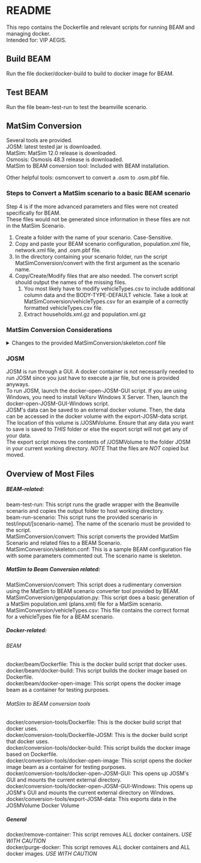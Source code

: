 # README
This repo contains the Dockerfile and relevant scripts for running BEAM and managing docker. <br />
Intended for: VIP AEGIS. <br />

## Build BEAM
Run the file docker/docker-build to build to docker image for BEAM.<br />
## Test BEAM
Run the file beam-test-run to test the beamville scenario.<br />
## MatSim Conversion
Several tools are provided.<br />
JOSM: latest tested jar is downloaded.<br />
MatSim: MatSim 12.0 release is downloaded.<br /> 
Osmosis: Osmosis 48.3 release is downloaded.<br />
MatSim to BEAM conversion tool: Included with BEAM installation.<br />

Other helpful tools: osmconvert to convert a .osm to .osm.pbf file.<br />

### Steps to Convert a MatSim scenario to a basic BEAM scenario
Step 4 is if the more advanced parameters and files were not created specifically for BEAM.<br />
These files would not be generated since information in these files are not in the MatSim Scenario.<br />

1. Create a folder with the name of your scenario. Case-Sensitive.
2. Copy and paste your BEAM scenario configuration, population.xml file, network.xml file, and .osm.pbf file.
3. In the directory containing your scenario folder, run the script MatSimConversion/convert with the first argument as the scenario name.
4. Copy/Create/Modify files that are also needed. The convert script should output the names of the missing files. 
    1. You most likely have to modify vehicleTypes.csv to include additional column data and the BODY-TYPE-DEFAULT vehicle. Take a look at MatSimConversion/vehicleTypes.csv for an example of a correctly formatted vehicleTypes.csv file.
    2. Extract households.xml.gz and population.xml.gz 

### MatSim Conversion Considerations
<details> <summary>Changes to the provided MatSimConversion/skeleton.conf file</summary>
<p>The provided skeleton.conf file had changes to create a very basic BEAM scenario.</p> 
**Mode Choice Algorithm**
<p>
beam.agentsim.agents.modalBehaviors.modeChoiceClass was set to "ModeChoiceDriveIfAvailable"<br />
According to the documentation, the beam.agentsim.agents.modalBehaviors.lccm.filePath should be ignored but just to be safe, this parameter was removed.
</p>
**Other Removed Parameters** <br />
- beam.agentsim.agents.modeIncentive.filePath<br />
- beam.agentsim.agents.ptFare.filePath <br />
- beam.agentsim.agents.vehicles.linkToGradePercentFilePath <br />
- beam.agentsim.toll.filePath <br />
- beam.agentsim.taz.filePath <br />
- beam.agentsim.taz.parkingFilePath <br />

**RideHail Fleet** <br />
<p>
- beam.agentsim.agents.rideHail.initialization.initType was set to “FILE”.
    This requires beam.agentsim.agents.rideHail.initialization.filePath to be valid. The filename is rideHailFleet.csv. This can be set to a table with no entries. <br />

- beam.agentsim.agents.rideHail.initialization.procedural.vehicleTypeId was set to “CAR”<br />
- beam.agentsim.agents.rideHail.initialization.procedural.fractionOfInitialVehicleFleet was set to 0.0
</p>
**Beam Spatial**
<p>
- The localCRS in beam.spatial was set to epsg:3857<br />

- Beam.routing r5 mNetBuilder.toCRS was set to ${beam.spatial.localCRS} 
</p>
**Shapefile**
<p>A shapefile using the matsim.conversion.shapeConfig.shapeFile parameter was not specified. The matsim.conversion.shapeConfig.tazIdFieldName was not specified.</p>

**Benchmark file**
<p>The benchmark file was set so only driving cars was set. This was done by setting everything to 0 except for cars. Not sure why this is required.</p>

**Vehicle Types** <br />
Since the MatSim conversion program outputs vehicle types with missing columns, a python script using pandas was used to add the necessary columns to the csv file. A program like Excel can also be used. <br />
The additional columns include:<br />
- primaryVehicleEnergyFile<br />
- secondaryVehicleEnergyFile<br />
- monetaryCostPerMeter<br />
- monetaryCostPerSecond<br />
- sampleProbabilityWithinCategory<br />
- chargingCapability<br />
The vehicleCategory column was modified. Passenger vehicles were set to Car. Public transportation vehicles are set to MediumDutyPassenger. A person walking is set to Body.<br />

The row for the vehicle body type was also added.<br />

**Time Zones**
<p>
According to the program: BEAM uses the R5 router, which was designed as a stand-alone service either for doing accessibility analysis or as a point to point trip planner. R5 was designed with public transit at the top of the developers? minds, so they infer the time zone of the region being modeled from the 'timezone' field in the 'agency.txt' file in the first GTFS data archive that is parsed during the network building process.<br />

Therefore, if no GTFS data is provided to R5, it cannot infer the locate timezone and it then assumes UTC.<br />

If no GTFS data for transit agencies is provided to R5, set the baseDate in beam.routing to have an offset of 00:00. Example: "2016-10-17T00:00:00-00:00"<br />
</p>
</details>

### JOSM
JOSM is run through a GUI. A docker container is not necessarily needed to run JOSM since you just have to execute a jar file, but one is provided anyways.<br />
To run JOSM, launch the docker-open-JOSM-GUI script. If you are using Windows, you need to install VeXsrv Windows X Server. Then, launch the docker-open-JOSM-GUI-Windows script.<br />
JOSM's data can be saved to an external docker volume. Then, the data can be accessed in the docker volume with the export-JOSM-data script.<br />
The location of this volume is /JOSMVolume. Ensure that any data you want to save is saved to *THIS* folder or else the export script will not get any of your data.<br />
The export script moves the contents of /JOSMVolume to the folder JOSM in your current working directory. *NOTE* That the files are *NOT* copied but moved. <br />

## Overview of Most Files
##### BEAM-related: <br />

beam-test-run: This script runs the gradle wrapper with the Beamville scenario and copies the output folder to host working directory.<br />
beam-run-scenario: This script runs the provided scenario in test/input/[scenario-name]. The name of the scenario must be provided to the script.<br />
MatSimConversion/convert: This script converts the provided MatSim Scenario and related files to a BEAM Scenario.<br />
MatSimConversion/skeleton.conf: This is a sample BEAM configuration file with some parameters commented out. The scenario name is skeleton.<br />

##### MatSim to Beam Conversion related: <br />
MatSimConversion/convert: This script does a rudimentary conversion using the MatSim to BEAM scenario converter tool provided by BEAM.<br />
MatSimConversion/genpopulation.py: This script does a basic generation of a MatSim population.xml (plans.xml) file for a MatSim scenario.<br />
MatSimConversion/vehicleTypes.csv: This file contains the correct format for a vehicleTypes file for a BEAM scenario.<br />

##### Docker-related:<br />
###### BEAM
docker/beam/Dockerfile: This is the docker build script that docker uses.<br />
docker/beam/docker-build: This script builds the docker image based on Dockerfile.<br />
docker/beam/docker-open-image: This script opens the docker image beam as a container for testing purposes.<br />

###### MatSim to BEAM conversion tools
docker/conversion-tools/Dockerfile: This is the docker build script that docker uses.<br />
docker/conversion-tools/Dockerfile-JOSM: This is the docker build script that docker uses.<br />
docker/conversion-tools/docker-build: This script builds the docker image based on Dockerfile.<br />
docker/conversion-tools/docker-open-image: This script opens the docker image beam as a container for testing purposes.<br />
docker/conversion-tools/docker-open-JOSM-GUI: This opens up JOSM's GUI and mounts the current external directory.<br />
docker/conversion-tools/docker-open-JOSM-GUI-Windows: This opens up JOSM's GUI and mounts the current external directory on Windows.<br />
docker/conversion-tools/export-JOSM-data: This exports data in the JOSMVolume Docker Volume

##### General
docker/remove-container: This script removes ALL docker containers. *USE WITH CAUTION*<br />
docker/purge-docker: This script removes ALL docker containers and ALL docker images. *USE WITH CAUTION*<br />

